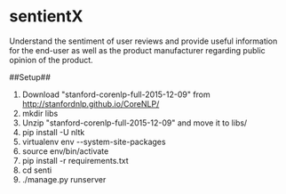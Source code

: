 # sentientX
Understand the sentiment of user reviews and provide useful information for the end-user as well as the product manufacturer regarding public opinion of the product.

##Setup##
1. Download "stanford-corenlp-full-2015-12-09" from http://stanfordnlp.github.io/CoreNLP/
2. mkdir libs
3. Unzip "stanford-corenlp-full-2015-12-09" and move it to libs/
4. pip install -U nltk
5. virtualenv env --system-site-packages
6. source env/bin/activate
7. pip install -r requirements.txt
8. cd senti
9. ./manage.py runserver
